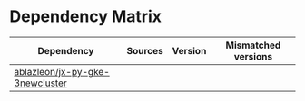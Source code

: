 # Dependency Matrix

Dependency | Sources | Version | Mismatched versions
---------- | ------- | ------- | -------------------
[ablazleon/jx-py-gke-3newcluster](https://github.com/ablazleon/jx-py-gke-3newcluster.git) |  | []() | 

